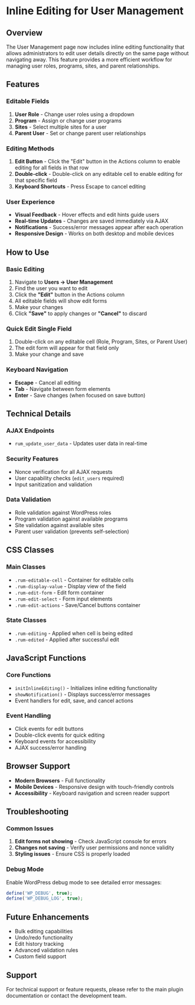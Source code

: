 # Inline Editing for User Management

## Overview

The User Management page now includes inline editing functionality that allows administrators to edit user details directly on the same page without navigating away. This feature provides a more efficient workflow for managing user roles, programs, sites, and parent relationships.

## Features

### Editable Fields

1. **User Role** - Change user roles using a dropdown
2. **Program** - Assign or change user programs
3. **Sites** - Select multiple sites for a user
4. **Parent User** - Set or change parent user relationships

### Editing Methods

1. **Edit Button** - Click the "Edit" button in the Actions column to enable editing for all fields in that row
2. **Double-click** - Double-click on any editable cell to enable editing for that specific field
3. **Keyboard Shortcuts** - Press Escape to cancel editing

### User Experience

- **Visual Feedback** - Hover effects and edit hints guide users
- **Real-time Updates** - Changes are saved immediately via AJAX
- **Notifications** - Success/error messages appear after each operation
- **Responsive Design** - Works on both desktop and mobile devices

## How to Use

### Basic Editing

1. Navigate to **Users → User Management**
2. Find the user you want to edit
3. Click the **"Edit"** button in the Actions column
4. All editable fields will show edit forms
5. Make your changes
6. Click **"Save"** to apply changes or **"Cancel"** to discard

### Quick Edit Single Field

1. Double-click on any editable cell (Role, Program, Sites, or Parent User)
2. The edit form will appear for that field only
3. Make your change and save

### Keyboard Navigation

- **Escape** - Cancel all editing
- **Tab** - Navigate between form elements
- **Enter** - Save changes (when focused on save button)

## Technical Details

### AJAX Endpoints

- `rum_update_user_data` - Updates user data in real-time

### Security Features

- Nonce verification for all AJAX requests
- User capability checks (`edit_users` required)
- Input sanitization and validation

### Data Validation

- Role validation against WordPress roles
- Program validation against available programs
- Site validation against available sites
- Parent user validation (prevents self-selection)

## CSS Classes

### Main Classes

- `.rum-editable-cell` - Container for editable cells
- `.rum-display-value` - Display view of the field
- `.rum-edit-form` - Edit form container
- `.rum-edit-select` - Form input elements
- `.rum-edit-actions` - Save/Cancel buttons container

### State Classes

- `.rum-editing` - Applied when cell is being edited
- `.rum-edited` - Applied after successful edit

## JavaScript Functions

### Core Functions

- `initInlineEditing()` - Initializes inline editing functionality
- `showNotification()` - Displays success/error messages
- Event handlers for edit, save, and cancel actions

### Event Handling

- Click events for edit buttons
- Double-click events for quick editing
- Keyboard events for accessibility
- AJAX success/error handling

## Browser Support

- **Modern Browsers** - Full functionality
- **Mobile Devices** - Responsive design with touch-friendly controls
- **Accessibility** - Keyboard navigation and screen reader support

## Troubleshooting

### Common Issues

1. **Edit forms not showing** - Check JavaScript console for errors
2. **Changes not saving** - Verify user permissions and nonce validity
3. **Styling issues** - Ensure CSS is properly loaded

### Debug Mode

Enable WordPress debug mode to see detailed error messages:
```php
define('WP_DEBUG', true);
define('WP_DEBUG_LOG', true);
```

## Future Enhancements

- Bulk editing capabilities
- Undo/redo functionality
- Edit history tracking
- Advanced validation rules
- Custom field support

## Support

For technical support or feature requests, please refer to the main plugin documentation or contact the development team.
